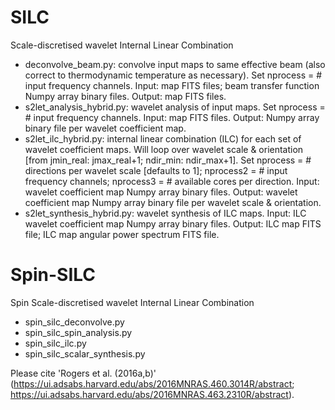 # SILC

Scale-discretised wavelet Internal Linear Combination

- deconvolve_beam.py: convolve input maps to same effective beam (also correct to thermodynamic temperature as necessary). Set nprocess = # input frequency channels. Input: map FITS files; beam transfer function Numpy array binary files. Output: map FITS files.
- s2let_analysis_hybrid.py: wavelet analysis of input maps. Set nprocess = # input frequency channels. Input: map FITS files. Output: Numpy array binary file per wavelet coefficient map.
- s2let_ilc_hybrid.py: internal linear combination (ILC) for each set of wavelet coefficient maps. Will loop over wavelet scale & orientation [from jmin_real: jmax_real+1; ndir_min: ndir_max+1]. Set nprocess = # directions per wavelet scale [defaults to 1]; nprocess2 = # input frequency channels; nprocess3 = # available cores per direction. Input: wavelet coefficient map Numpy array binary files. Output: wavelet coefficient map Numpy array binary file per wavelet scale & orientation.
- s2let_synthesis_hybrid.py: wavelet synthesis of ILC maps. Input: ILC wavelet coefficient map Numpy array binary files. Output: ILC map FITS file; ILC map angular power spectrum FITS file.


# Spin-SILC

Spin Scale-discretised wavelet Internal Linear Combination

- spin_silc_deconvolve.py
- spin_silc_spin_analysis.py
- spin_silc_ilc.py
- spin_silc_scalar_synthesis.py


Please cite 'Rogers et al. (2016a,b)' (https://ui.adsabs.harvard.edu/abs/2016MNRAS.460.3014R/abstract; https://ui.adsabs.harvard.edu/abs/2016MNRAS.463.2310R/abstract).